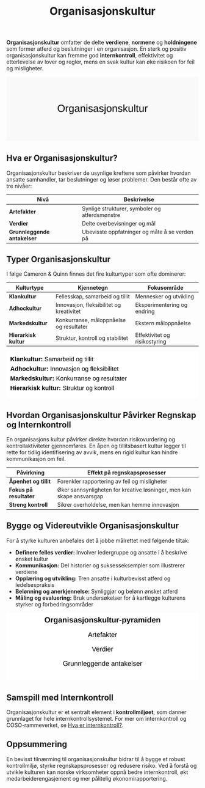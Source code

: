 ﻿---
title: "Organisasjonskultur"
seoTitle: "Organisasjonskultur"
description: '**Organisasjonskultur** omfatter de delte **verdiene**, **normene** og **holdningene** som former atferd og beslutninger i en organisasjon. En sterk og positiv ...'
---

**Organisasjonskultur** omfatter de delte **verdiene**, **normene** og **holdningene** som former atferd og beslutninger i en organisasjon. En sterk og positiv organisasjonskultur kan fremme god **internkontroll**, effektivitet og etterlevelse av lover og regler, mens en svak kultur kan øke risikoen for feil og misligheter.

![Illustrasjon av organisasjonskultur og dens komponenter](organisasjonskultur-image.svg)

## Hva er Organisasjonskultur?

Organisasjonskultur beskriver de usynlige kreftene som påvirker hvordan ansatte samhandler, tar beslutninger og løser problemer. Den består ofte av tre nivåer:

| Nivå       | Beskrivelse                                       |
|------------|---------------------------------------------------|
| **Artefakter** | Synlige strukturer, symboler og atferdsmønstre    |
| **Verdier**    | Delte overbevisninger og mål                      |
| **Grunnleggende antakelser** | Ubevisste oppfatninger og måte å se verden på |

## Typer Organisasjonskultur

I følge Cameron & Quinn finnes det fire kulturtyper som ofte dominerer:

| Kulturtype  | Kjennetegn                         | Fokusområde              |
|-------------|------------------------------------|--------------------------|
| **Klankultur**    | Fellesskap, samarbeid og tillit      | Mennesker og utvikling   |
| **Adhockultur**   | Innovasjon, fleksibilitet og kreativitet | Eksperimentering og endring |
| **Markedskultur** | Konkurranse, måloppnåelse og resultater | Ekstern måloppnåelse     |
| **Hierarkisk kultur** | Struktur, kontroll og stabilitet      | Effektivitet og risikostyring |

![Organisasjonskulturens fire typer](organisasjonskultur-typer.svg)

## Hvordan Organisasjonskultur Påvirker Regnskap og Internkontroll

En organisasjons kultur påvirker direkte hvordan risikovurdering og kontrollaktiviteter gjennomføres. En åpen og tillitsbasert kultur legger til rette for tidlig identifisering av avvik, mens en rigid kultur kan hindre kommunikasjon om feil.

| Påvirkning            | Effekt på regnskapsprosesser                  |
|-----------------------|-----------------------------------------------|
| **Åpenhet og tillit**     | Forenkler rapportering av feil og misligheter  |
| **Fokus på resultater**   | Øker sannsynligheten for kreative løsninger, men kan skape ansvarsgap |
| **Streng kontroll**       | Sikrer overholdelse, men kan hemme innovasjon  |

## Bygge og Videreutvikle Organisasjonskultur

For å styrke kulturen anbefales det å jobbe målrettet med følgende tiltak:

* **Definere felles verdier:** Involver ledergruppe og ansatte i å beskrive ønsket kultur
* **Kommunikasjon:** Del historier og suksesseksempler som illustrerer verdiene
* **Opplæring og utvikling:** Tren ansatte i kulturbevisst atferd og ledelsespraksis
* **Belønning og anerkjennelse:** Synliggjør og belønn ønsket atferd
* **Måling og evaluering:** Bruk undersøkelser for å kartlegge kulturens styrker og forbedringsområder

![Kulturpyramiden: Fra Artefakter til Antakelser](organisasjonskultur-pyramide.svg)

## Samspill med Internkontroll

Organisasjonskultur er et sentralt element i **kontrollmiljøet**, som danner grunnlaget for hele internkontrollsystemet. For mer om internkontroll og COSO-rammeverket, se [Hva er internkontroll?](/blogs/regnskap/hva-er-internkontroll "Hva er Internkontroll? Systemer for Risikoforvaltning og Compliance").

## Oppsummering

En bevisst tilnærming til organisasjonskultur bidrar til å bygge et robust kontrollmiljø, styrke regnskapsprosesser og redusere risiko. Ved å forstå og utvikle kulturen kan norske virksomheter oppnå bedre internkontroll, økt medarbeiderengasjement og mer pålitelig økonomirapportering.










